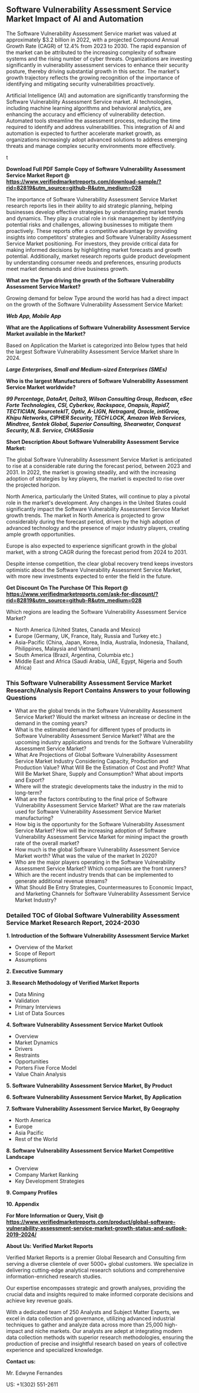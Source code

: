 <h2>Software Vulnerability Assessment Service Market Impact of AI and Automation</h2><p>The Software Vulnerability Assessment Service market was valued at approximately $3.2 billion in 2022, with a projected Compound Annual Growth Rate (CAGR) of 12.4% from 2023 to 2030. The rapid expansion of the market can be attributed to the increasing complexity of software systems and the rising number of cyber threats. Organizations are investing significantly in vulnerability assessment services to enhance their security posture, thereby driving substantial growth in this sector. The market's growth trajectory reflects the growing recognition of the importance of identifying and mitigating security vulnerabilities proactively.</p><p>Artificial Intelligence (AI) and automation are significantly transforming the Software Vulnerability Assessment Service market. AI technologies, including machine learning algorithms and behavioral analytics, are enhancing the accuracy and efficiency of vulnerability detection. Automated tools streamline the assessment process, reducing the time required to identify and address vulnerabilities. This integration of AI and automation is expected to further accelerate market growth, as organizations increasingly adopt advanced solutions to address emerging threats and manage complex security environments more effectively.</p>t</p><p id="" class=""><strong>Download Full PDF Sample Copy of Software Vulnerability Assessment Service Market Report @ <a href="https://www.verifiedmarketreports.com/download-sample/?rid=82819&utm_source=github-R&utm_medium=028" target="_blank">https://www.verifiedmarketreports.com/download-sample/?rid=82819&utm_source=github-R&utm_medium=028</a></strong></p><p>The importance of&nbsp;Software Vulnerability Assessment Service Market research reports lies in their ability to aid strategic planning, helping businesses develop effective strategies by understanding market trends and dynamics. They play a crucial role in risk management by identifying potential risks and challenges, allowing businesses to mitigate them proactively. These reports offer a competitive advantage by providing insights into competitors' strategies and Software Vulnerability Assessment Service Market positioning. For investors, they provide critical data for making informed decisions by highlighting market forecasts and growth potential. Additionally, market research reports guide product development by understanding consumer needs and preferences, ensuring products meet market demands and drive business growth.</p><p><strong>What are the&nbsp;Type driving the growth of the Software Vulnerability Assessment Service Market?</strong></p><p id="" class="">Growing demand for below Type around the world has had a direct impact on the growth of the Software Vulnerability Assessment Service Market:</p><em><strong>Web App, Mobile App</strong></em></p><strong>What are the&nbsp;Applications&nbsp;of Software Vulnerability Assessment Service Market available in the Market?</strong></p><p id="" class="">Based on Application the Market is categorized into Below types that held the largest Software Vulnerability Assessment Service Market share In 2024.</p><em><strong>Large Enterprises, Small and Medium-sized Enterprises (SMEs)</strong></em></p><strong>Who is the largest Manufacturers of Software Vulnerability Assessment Service Market worldwide?</strong></p><p><em><strong>99 Percentage, DataArt, Delta3, Wilson Consulting Group, Redscan, eSec Forte Technologies, CSI, Cyberkov, Rackspace, Onapsis, Rapid7, TECTICIAN, SourcetekIT, Optiv, A-LIGN, Netragard, Oracle, intiGrow, Khipu Networks, CIPHER Security, TECH LOCK, Amazon Web Services, Mindtree, Sentek Global, Superior Consulting, Shearwater, Conquest Security, N.B. Service, CHASSasia</strong></em></p><p id="" class=""><strong>Short Description About Software Vulnerability Assessment Service Market:</strong></p><p>The global Software Vulnerability Assessment Service Market is anticipated to rise at a considerable rate during the forecast period, between 2023 and 2031. In 2022, the market is growing steadily, and with the increasing adoption of strategies by key players, the market is expected to rise over the projected horizon.</p><p>North America, particularly the United States, will continue to play a pivotal role in the market's development. Any changes in the United States could significantly impact the Software Vulnerability Assessment Service Market growth trends. The market in North America is projected to grow considerably during the forecast period, driven by the high adoption of advanced technology and the presence of major industry players, creating ample growth opportunities.</p><p>Europe is also expected to experience significant growth in the global market, with a strong CAGR during the forecast period from 2024 to 2031.</p><p>Despite intense competition, the clear global recovery trend keeps investors optimistic about the Software Vulnerability Assessment Service Market, with more new investments expected to enter the field in the future.</p><p id="" class=""><strong>Get Discount On The Purchase Of This Report @ <a href="https://www.verifiedmarketreports.com/ask-for-discount/?rid=82819&utm_source=github-R&utm_medium=028" target="_blank">https://www.verifiedmarketreports.com/ask-for-discount/?rid=82819&utm_source=github-R&utm_medium=028</a></strong></p>Which regions are leading the Software Vulnerability Assessment Service Market?</p><ul><li>North America (United States, Canada and Mexico)</li><li>Europe (Germany, UK, France, Italy, Russia and Turkey etc.)</li><li>Asia-Pacific (China, Japan, Korea, India, Australia, Indonesia, Thailand, Philippines, Malaysia and Vietnam)</li><li>South America (Brazil, Argentina, Columbia etc.)</li><li>Middle East and Africa (Saudi Arabia, UAE, Egypt, Nigeria and South Africa)</li></ul><h3 id="" class="">This Software Vulnerability Assessment Service Market Research/Analysis Report Contains Answers to your following Questions</h3><ul><li>What are the global trends in the Software Vulnerability Assessment Service Market? Would the market witness an increase or decline in the demand in the coming years?</li><li>What is the estimated demand for different types of products in Software Vulnerability Assessment Service Market? What are the upcoming industry applications and trends for the Software Vulnerability Assessment Service Market?</li><li>What Are Projections of Global Software Vulnerability Assessment Service Market Industry Considering Capacity, Production and Production Value? What Will Be the Estimation of Cost and Profit? What Will Be Market Share, Supply and Consumption? What about imports and Export?</li><li>Where will the strategic developments take the industry in the mid to long-term?</li><li>What are the factors contributing to the final price of Software Vulnerability Assessment Service Market? What are the raw materials used for Software Vulnerability Assessment Service Market manufacturing?</li><li>How big is the opportunity for the Software Vulnerability Assessment Service Market? How will the increasing adoption of Software Vulnerability Assessment Service Market for mining impact the growth rate of the overall market?</li><li>How much is the global Software Vulnerability Assessment Service Market worth? What was the value of the market In 2020?</li><li>Who are the major players operating in the Software Vulnerability Assessment Service Market? Which companies are the front runners?</li><li>Which are the recent industry trends that can be implemented to generate additional revenue streams?</li><li>What Should Be Entry Strategies, Countermeasures to Economic Impact, and Marketing Channels for Software Vulnerability Assessment Service Market Industry?</li></ul><h3 id="" class="">Detailed TOC of Global Software Vulnerability Assessment Service Market Research Report, 2024-2030</h3><p id="" class=""><strong>1. Introduction of the Software Vulnerability Assessment Service Market</strong></p><ul><li>Overview of the Market</li><li>Scope of Report</li><li>Assumptions</li></ul><p id="" class=""><strong>2. Executive Summary</strong></p><p id="" class=""><strong>3. Research Methodology of Verified Market Reports</strong></p><ul><li>Data Mining</li><li>Validation</li><li>Primary Interviews</li><li>List of Data Sources</li></ul><p id="" class=""><strong>4. Software Vulnerability Assessment Service Market Outlook</strong></p><ul><li>Overview</li><li>Market Dynamics</li><li>Drivers</li><li>Restraints</li><li>Opportunities</li><li>Porters Five Force Model</li><li>Value Chain Analysis</li></ul><p id="" class=""><strong>5. Software Vulnerability Assessment Service Market, By Product</strong></p><p id="" class=""><strong>6. Software Vulnerability Assessment Service Market, By Application</strong></p><p id="" class=""><strong>7. Software Vulnerability Assessment Service Market, By Geography</strong></p><ul><li>North America</li><li>Europe</li><li>Asia Pacific</li><li>Rest of the World</li></ul><p id="" class=""><strong>8. Software Vulnerability Assessment Service Market Competitive Landscape</strong></p><ul><li>Overview</li><li>Company Market Ranking</li><li>Key Development Strategies</li></ul><p id="" class=""><strong>9. Company Profiles</strong></p><p id="" class=""><strong>10. Appendix</strong></p><p id="" class=""><strong>For More Information or Query, Visit @ <a href="https://www.verifiedmarketreports.com/product/global-software-vulnerability-assessment-service-market-growth-status-and-outlook-2019-2024/" target="_blank">https://www.verifiedmarketreports.com/product/global-software-vulnerability-assessment-service-market-growth-status-and-outlook-2019-2024/</a></strong></p><p id="" class=""><strong>About Us: Verified Market Reports</strong></p><p id="" class="">Verified Market Reports is a premier Global Research and Consulting firm serving a diverse clientele of over 5000+ global customers. We specialize in delivering cutting-edge analytical research solutions and comprehensive information-enriched research studies.</p><p id="" class="">Our expertise encompasses strategic and growth analyses, providing the crucial data and insights required to make informed corporate decisions and achieve key revenue goals.</p><p id="" class="">With a dedicated team of 250 Analysts and Subject Matter Experts, we excel in data collection and governance, utilizing advanced industrial techniques to gather and analyze data across more than 25,000 high-impact and niche markets. Our analysts are adept at integrating modern data collection methods with superior research methodologies, ensuring the production of precise and insightful research based on years of collective experience and specialized knowledge.</p><p id="" class=""><strong>Contact us:</strong></p><p id="" class="">Mr. Edwyne Fernandes</p><p id="" class="">US: +1(302) 551-2611</p>